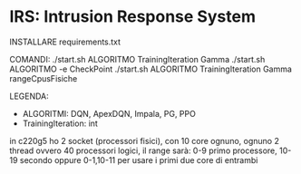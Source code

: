 # IRS: Intrusion Response System

INSTALLARE
requirements.txt

COMANDI:
 ./start.sh ALGORITMO TrainingIteration Gamma
 ./start.sh ALGORITMO -e CheckPoint
 ./start.sh ALGORITMO TrainingIteration Gamma rangeCpusFisiche

LEGENDA:
 - ALGORITMI: DQN, ApexDQN, Impala, PG, PPO
 - TrainingIteration: int

in c220g5 ho 2 socket (processori fisici), con 10 core ognuno, ognuno 2 thread
ovvero 40 processori logici, il range sarà: 0-9 primo processore, 10-19 secondo
oppure 0-1,10-11 per usare i primi due core di entrambi

